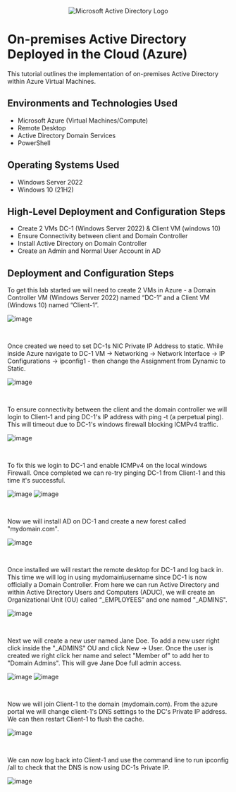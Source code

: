 <p align="center">
<img src="https://i.imgur.com/pU5A58S.png" alt="Microsoft Active Directory Logo"/>
</p>

<h1>On-premises Active Directory Deployed in the Cloud (Azure)</h1>
This tutorial outlines the implementation of on-premises Active Directory within Azure Virtual Machines.<br />


<h2>Environments and Technologies Used</h2>

- Microsoft Azure (Virtual Machines/Compute)
- Remote Desktop
- Active Directory Domain Services
- PowerShell

<h2>Operating Systems Used </h2>

- Windows Server 2022
- Windows 10 (21H2)

<h2>High-Level Deployment and Configuration Steps</h2>

- Create 2 VMs DC-1 (Windows Server 2022) & Client VM (windows 10)
- Ensure Connectivity between client and Domain Controller
- Install Active Directory on Domain Controller
- Create an Admin and Normal User Account in AD

<h2>Deployment and Configuration Steps</h2>

<p>
To get this lab started we will need to create 2 VMs in Azure - a Domain Controller VM (Windows Server 2022) named “DC-1” and a Client VM (Windows 10) named “Client-1”. 
</p>

![image](https://user-images.githubusercontent.com/111653930/235935973-2acf7acf-1734-497b-8d25-1a175b1dcff5.png)


<br>
<p>
Once created we need to set DC-1s NIC Private IP Address to static. While inside Azure navigate to DC-1 VM -> Networking -> Network Interface -> IP Configurations -> ipconfig1 - then change the Assignment from Dynamic to Static. 
</p>

![image](https://user-images.githubusercontent.com/111653930/235938730-70a7adc6-7792-426f-a02e-10a4a1fd0bd0.png)


<br>
<p>
To ensure connectivity between the client and the domain controller we will login to Client-1 and ping DC-1's IP address with ping -t (a perpetual ping). This will timeout due to DC-1's windows firewall blocking ICMPv4 traffic.
</p>

![image](https://user-images.githubusercontent.com/111653930/235984862-80dfabfc-c678-411a-bd38-1afcdf3a4b6e.png)

<br>
<p>
To fix this we login to DC-1 and enable ICMPv4 on the local windows Firewall. Once completed we can re-try pinging DC-1 from Client-1 and this time it's successful. 
</p>

![image](https://user-images.githubusercontent.com/111653930/235986537-4b62be3e-0b32-4bc6-84fc-075a2906052a.png)
![image](https://user-images.githubusercontent.com/111653930/235986600-385429f5-e49f-4e3a-94da-270fffd8645f.png)

<br>
<p>
Now we will install AD on DC-1 and create a new forest called "mydomain.com". 
</p>

![image](https://user-images.githubusercontent.com/111653930/235989735-1e6366b3-6d8a-42d6-8279-678c9305047d.png)


<br>
<p>
Once installed we will restart the remote desktop for DC-1 and log back in. This time we will log in using mydomain\username since DC-1 is now officially a Domain Controller. From here we can run Active Directory and within Active Directory Users and Computers (ADUC), we will create an Organizational Unit (OU) called “_EMPLOYEES” and one named "_ADMINS".
</p>

![image](https://user-images.githubusercontent.com/111653930/235995734-5bd1e6ff-27bf-4a8a-9c56-8e14a09d6f03.png)

<br>
<p>
Next we will create a new user named Jane Doe. To add a new user right click inside the "_ADMINS" OU and click New -> User. Once the user is created we right click her name and select "Member of" to add her to "Domain Admins". This will gve Jane Doe full admin access.
</p>

![image](https://user-images.githubusercontent.com/111653930/236000040-b7590fff-d552-4b72-ba17-82265a092902.png)
![image](https://user-images.githubusercontent.com/111653930/236000096-83992613-64f2-4835-af81-819fef6488aa.png)


<br>
<p>
Now we will join Client-1 to the domain (mydomain.com). From the azure portal we will change client-1's DNS settings to the DC's Private IP address. We can then restart Client-1 to flush the cache. 
</p>

![image](https://user-images.githubusercontent.com/111653930/236004716-a5adea24-2f82-4877-8822-023fde84f37b.png)


<br>
<p>
We can now log back into Client-1 and use the command line to run ipconfig /all to check that the DNS is now using DC-1s Private IP.
</p>

![image](https://user-images.githubusercontent.com/111653930/236006676-6ab580a9-6468-4c69-88c9-298f81697243.png)





